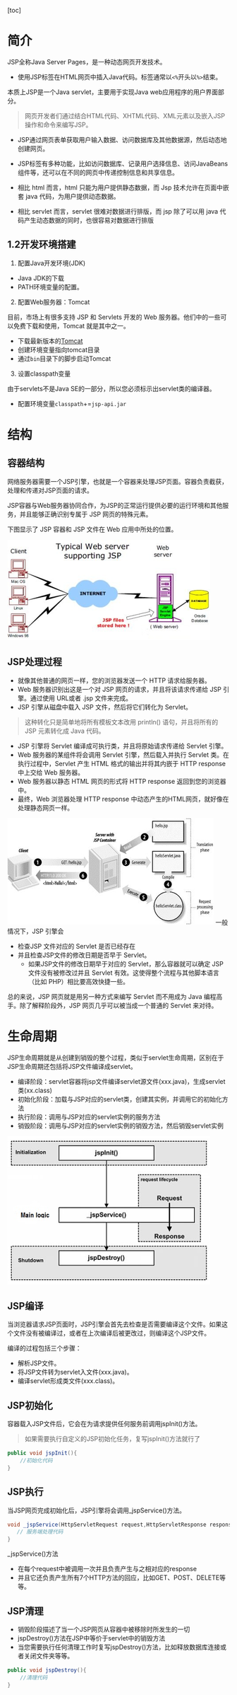[toc]

# 简介

JSP全称Java Server Pages，是一种动态网页开发技术。
- 使用JSP标签在HTML网页中插入Java代码。标签通常以`<%`开头以`%>`结束。

本质上JSP是一个Java servlet，主要用于实现Java web应用程序的用户界面部分。
> 网页开发者们通过结合HTML代码、XHTML代码、XML元素以及嵌入JSP操作和命令来编写JSP。
- JSP通过网页表单获取用户输入数据、访问数据库及其他数据源，然后动态地创建网页。
- JSP标签有多种功能，比如访问数据库、记录用户选择信息、访问JavaBeans组件等，还可以在不同的网页中传递控制信息和共享信息。



- 相比 html 而言，html 只能为用户提供静态数据，而 Jsp 技术允许在页面中嵌套 java 代码，为用户提供动态数据。
- 相比 servlet 而言，servlet 很难对数据进行排版，而 jsp 除了可以用 java 代码产生动态数据的同时，也很容易对数据进行排版

## 1.2开发环境搭建

1. 配置Java开发环境(JDK)

- Java JDK的下载
- PATH环境变量的配置。

2. 配置Web服务器：Tomcat

目前，市场上有很多支持 JSP 和 Servlets 开发的 Web 服务器。他们中的一些可以免费下载和使用，Tomcat 就是其中之一。

- 下载最新版本的[Tomcat](http://tomcat.apache.org/)
- 创建环境变量指向tomcat目录
- 通过`bin`目录下的脚步启动Tomcat

3. 设置classpath变量

由于servlets不是Java SE的一部分，所以您必须标示出servlet类的编译器。

- 配置环境变量`classpath`+=`jsp-api.jar`



# 结构

## 容器结构

网络服务器需要一个JSP引擎，也就是一个容器来处理JSP页面。容器负责截获，处理和传递对JSP页面的请求。

JSP容器与Web服务器协同合作，为JSP的正常运行提供必要的运行环境和其他服务，并且能够正确识别专属于 JSP 网页的特殊元素。

下图显示了 JSP 容器和 JSP 文件在 Web 应用中所处的位置。

![JSP容器和SJP文件在WEB引用中所处的位置](assets/jspstruct.png)

## JSP处理过程

- 就像其他普通的网页一样，您的浏览器发送一个 HTTP 请求给服务器。
- Web 服务器识别出这是一个对 JSP 网页的请求，并且将该请求传递给 JSP 引擎。通过使用 URL或者 .jsp 文件来完成。
- JSP 引擎从磁盘中载入 JSP 文件，然后将它们转化为 Servlet。
> 这种转化只是简单地将所有模板文本改用 println() 语句，并且将所有的 JSP 元素转化成 Java 代码。
- JSP 引擎将 Servlet 编译成可执行类，并且将原始请求传递给 Servlet 引擎。
- Web 服务器的某组件将会调用 Servlet 引擎，然后载入并执行 Servlet 类。在执行过程中，Servlet 产生 HTML 格式的输出并将其内嵌于 HTTP response 中上交给 Web 服务器。
- Web 服务器以静态 HTML 网页的形式将 HTTP response 返回到您的浏览器中。
- 最终，Web 浏览器处理 HTTP response 中动态产生的HTML网页，就好像在处理静态网页一样。


![](assets/jspway.png)
一般情况下，JSP 引擎会
- 检查JSP 文件对应的 Servlet 是否已经存在
- 并且检查JSP文件的修改日期是否早于 Servlet。
    - 如果JSP文件的修改日期早于对应的 Servlet，那么容器就可以确定 JSP 文件没有被修改过并且 Servlet 有效。这使得整个流程与其他脚本语言（比如 PHP）相比要高效快捷一些。

总的来说，JSP 网页就是用另一种方式来编写 Servlet 而不用成为 Java 编程高手。除了解释阶段外，JSP 网页几乎可以被当成一个普通的 Servlet 来对待。


# 生命周期

JSP生命周期就是从创建到销毁的整个过程，类似于servlet生命周期，区别在于JSP生命周期还包括将JSP文件编译成servlet。

- 编译阶段：servlet容器将jsp文件编译servlet源文件(xxx.java)，生成servlet类(xx.class)
- 初始化阶段：加载与JSP对应的servlet类，创建其实例，并调用它的初始化方法
- 执行阶段：调用与JSP对应的servlet实例的服务方法
- 销毁阶段：调用与JSP对应的servlet实例的销毁方法，然后销毁servlet实例


![](assets/jsplifetime.png)

## JSP编译

当浏览器请求JSP页面时，JSP引擎会首先去检查是否需要编译这个文件。如果这个文件没有被编译过，或者在上次编译后被更改过，则编译这个JSP文件。

编译的过程包括三个步骤：
- 解析JSP文件。
- 将JSP文件转为servlet入文件(xxx.java)。
- 编译servlet形成类文件(xxx.class)。


## JSP初始化

容器载入JSP文件后，它会在为请求提供任何服务前调用jspInit()方法。
> 如果需要执行自定义的JSP初始化任务，复写jspInit()方法就行了

```java
public void jspInit(){
    //初始化代码
}
```

## JSP执行

当JSP网页完成初始化后，JSP引擎将会调用_jspService()方法。

```java
void _jspService(HttpServletRequest request,HttpServletResponse response){
   // 服务端处理代码
}
```
_jspService()方法
- 在每个request中被调用一次并且负责产生与之相对应的response
- 并且它还负责产生所有7个HTTP方法的回应，比如GET、POST、DELETE等等。


## JSP清理

- 销毁阶段描述了当一个JSP网页从容器中被移除时所发生的一切
- jspDestroy()方法在JSP中等价于servlet中的销毁方法
- 当您需要执行任何清理工作时复写jspDestroy()方法，比如释放数据库连接或者关闭文件夹等等。

```java
public void jspDestroy(){
    //清理代码
}
```
